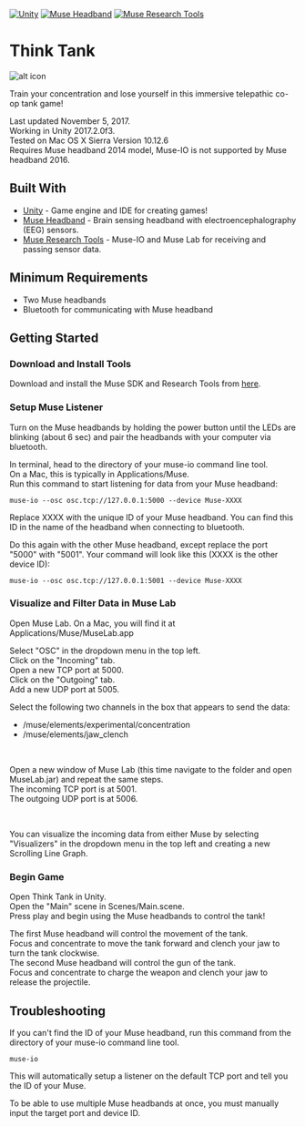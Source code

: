 [![Unity](https://img.shields.io/badge/Unity-2017.2.0f3-blue.svg)](https://unity3d.com/)
[![Muse Headband](https://img.shields.io/badge/Muse-2014-yellowgreen.svg)](http://www.choosemuse.com/)
[![Muse Research Tools](https://img.shields.io/badge/Muse%20Research%20Tools-3.4.1-green.svg)](http://developer.choosemuse.com/research-tools)

# Think Tank

![alt icon](https://raw.githubusercontent.com/WilliamLQin/Think-Tank/master/Think%20Tank%201.png)

Train your concentration and lose yourself in this immersive telepathic co-op tank game!
<br>

Last updated November 5, 2017. <br>
Working in Unity 2017.2.0f3. <br>
Tested on Mac OS X Sierra Version 10.12.6 <br>
Requires Muse headband 2014 model, Muse-IO is not supported by Muse headband 2016. <br>

## Built With

* [Unity](https://unity3d.com/) - Game engine and IDE for creating games!
* [Muse Headband](http://www.choosemuse.com/) - Brain sensing headband with electroencephalography (EEG) sensors.
* [Muse Research Tools](http://developer.choosemuse.com/research-tools) - Muse-IO and Muse Lab for receiving and passing sensor data.

## Minimum Requirements

* Two Muse headbands
* Bluetooth for communicating with Muse headband

## Getting Started

### Download and Install Tools

Download and install the Muse SDK and Research Tools from [here](http://developer.choosemuse.com/research-tools).

### Setup Muse Listener

Turn on the Muse headbands by holding the power button until the LEDs are blinking (about 6 sec) and pair the headbands with your computer via bluetooth.

In terminal, head to the directory of your muse-io command line tool. <br>
On a Mac, this is typically in Applications/Muse. <br>
Run this command to start listening for data from your Muse headband: <br>

```
muse-io --osc osc.tcp://127.0.0.1:5000 --device Muse-XXXX
```

Replace XXXX with the unique ID of your Muse headband. You can find this ID in the name of the headband when connecting to bluetooth.

Do this again with the other Muse headband, except replace the port "5000" with "5001". Your command will look like this (XXXX is the other device ID):

```
muse-io --osc osc.tcp://127.0.0.1:5001 --device Muse-XXXX
```

### Visualize and Filter Data in Muse Lab

Open Muse Lab. On a Mac, you will find it at Applications/Muse/MuseLab.app

Select "OSC" in the dropdown menu in the top left. <br>
Click on the "Incoming" tab. <br>
Open a new TCP port at 5000. <br>
Click on the "Outgoing" tab. <br>
Add a new UDP port at 5005. <br>

Select the following two channels in the box that appears to send the data: <br>
* /muse/elements/experimental/concentration
* /muse/elements/jaw_clench

<br>

Open a new window of Muse Lab (this time navigate to the folder and open MuseLab.jar) and repeat the same steps. <br>
The incoming TCP port is at 5001. <br>
The outgoing UDP port is at 5006. <br>

<br>

You can visualize the incoming data from either Muse by selecting "Visualizers" in the dropdown menu in the top left and creating a new Scrolling Line Graph.

### Begin Game

Open Think Tank in Unity. <br>
Open the "Main" scene in Scenes/Main.scene. <br>
Press play and begin using the Muse headbands to control the tank! <br>

The first Muse headband will control the movement of the tank. <br>
Focus and concentrate to move the tank forward and clench your jaw to turn the tank clockwise. <br>
The second Muse headband will control the gun of the tank. <br>
Focus and concentrate to charge the weapon and clench your jaw to release the projectile. <br>

## Troubleshooting

If you can't find the ID of your Muse headband, run this command from the directory of your muse-io command line tool.

```
muse-io
```

This will automatically setup a listener on the default TCP port and tell you the ID of your Muse.

To be able to use multiple Muse headbands at once, you must manually input the target port and device ID.

